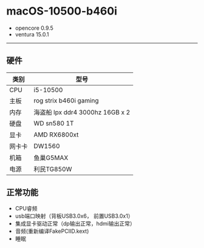 # macOS-10500-b460i
- opencore 0.9.5
- ventura 15.0.1

---
## 硬件
| 类别   | 型号                            |
| ------ | ------------------------------- |
| CPU    | i5-10500                        |
| 主板   | rog strix b460i gaming          |
| 内存   | 海盗船 lpx ddr4 3000hz 16GB x 2 |
| 硬盘   | WD sn580 1T                     |
| 显卡   | AMD RX6800xt                    |
| 网卡卡 | DW1560                          |
| 机箱   | 鱼巢G5MAX                       |
| 电源   | 利民TG850W                      |

## 正常功能
- CPU睿频
- usb端口映射（背板USB3.0x6， 前置USB3.0x1）
- 集成显卡驱动正常（dp输出正常，hdmi输出正常）
- 音频(重新编译FakePCIID.kext)
- 睡眠
